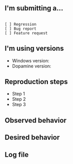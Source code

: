 ## I'm submitting a...
<!-- 
Check one of the following options with "x". DO NOT log support requests here. 
For support requests, use this contact form: https://www.digimezzo.com/contact/ 
-->
<pre><code>
[ ] Regression <!-- A behavior that used to work and stopped working in a new release -->
[ ] Bug report  <!-- Please search GitHub for a similar issue -->
[ ] Feature request
</code></pre>

<!-- 
For feature requests, delete the form below and describe your requirements. For bug reports, 
fill in the form below. Bug reports missing important information may be closed without investigation.
-->

## I'm using versions
<!-- 
Provide the Windows and Dopamine version that you are using below.
-->
* Windows version:
* Dopamine version:

## Reproduction steps
<!--
Add simple steps to reproduce this bug. Please add as many details as possible. 
That helps us reproduce the issue on our computers.
-->
* Step 1
* Step 2
* Step 3

## Observed behavior
<!--
Describe how Dopamine acts.
-->

## Desired behavior
<!--
Describe how Dopamine should act.
-->

## Log file
<!--
Add the relevant piece of the log file. The Dopamine log file can be found in this directory: %appdata%\Dopamine\Log
-->
